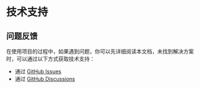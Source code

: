 # 技术支持

## 问题反馈

在使用项目的过程中，如果遇到问题，你可以先详细阅读本文档，未找到解决方案时，可以通过以下方式获取技术支持：

- 通过 [GitHub Issues](https://github.com/webjs/vue-web-admin/issues)
- 通过 [GitHub Discussions](https://github.com/webjs/vue-web-admin/discussions)
